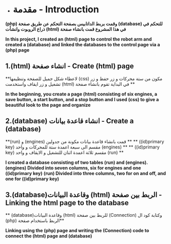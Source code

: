 * # مقدمة - Introduction
 
**(php) وقمت بربط الداتابيس بصفحة التحكم عن طريق صفحة (database) للتحكم في ذراع الروبوت وانشأت (html) في هذا المشروع قمت بانشاء صفحة**

**In this project, I created an (html) page to control the robot arm and created a (database) and linked the databases to the control page via a (php) page**

## 1.(html) انشاء صفحة - Create (html) page

**لاعطاء شكل جميل للصفحة وتنظيمها (css) مكون من ستة محركات و زر حفظ و زر تشغيل و زر ايقاف واستخدمت (html) في البداية تقوم بانشاء صفحة **

**In the beginning, you create a page (html) consisting of six engines, a save button, a start button, and a stop button and I used (css) to give a beautiful look to the page and organize**

## 2.(database) انشاء قاعدة بيانات - Create a (database)

**(run) و (engines) قمت بانشاء قاعدة بيانات مكونة من جدولين  **
** ((id)primary key) مقسم الى سبعة اعمدة ستة للمحركات و واحد (engines) **
** ((id)primary key) مقسم ثلاثة اعمدة اثنان للتشغيل و الايقاف و واحد (run) **

**I created a database consisting of two tables (run) and (engines).**
**(engines) Divided into seven columns, six for engines and one ((id)primary key)**
**(run) Divided into three columns, two for on and off, and one for ((id)primary key)**

## 3.(database)وقاعدة البيانات (html) الربط بين صفحة - Linking the html page to the database

** (database)وقاعدة البيانات (html) للربط بين صفحة (Connection) وكتابة كود ال (php) الربط باستخدام صفحة** 

**Linking using the (php) page and writing the (Connection) code to connect the (html) page and (database)**
